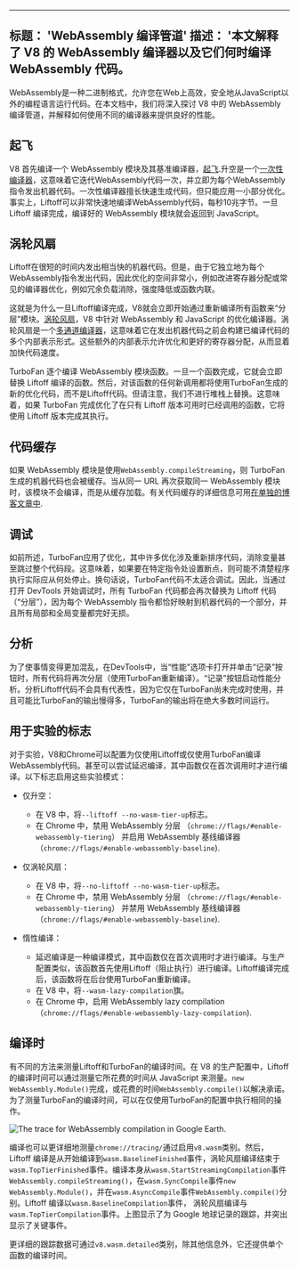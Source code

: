 ***

## 标题： 'WebAssembly 编译管道'&#xA;描述： '本文解释了 V8 的 WebAssembly 编译器以及它们何时编译 WebAssembly 代码。

WebAssembly是一种二进制格式，允许您在Web上高效，安全地从JavaScript以外的编程语言运行代码。在本文档中，我们将深入探讨 V8 中的 WebAssembly 编译管道，并解释如何使用不同的编译器来提供良好的性能。

## 起飞

V8 首先编译一个 WebAssembly 模块及其基准编译器，[起飞](/blog/liftoff).升空是一个[一次性编译器](https://en.wikipedia.org/wiki/One-pass_compiler)，这意味着它迭代WebAssembly代码一次，并立即为每个WebAssembly指令发出机器代码。一次性编译器擅长快速生成代码，但只能应用一小部分优化。事实上，Liftoff可以非常快速地编译WebAssembly代码，每秒10兆字节。一旦 Liftoff 编译完成，编译好的 WebAssembly 模块就会返回到 JavaScript。

## 涡轮风扇

Liftoff在很短的时间内发出相当快的机器代码。但是，由于它独立地为每个WebAssembly指令发出代码，因此优化的空间非常小，例如改进寄存器分配或常见的编译器优化，例如冗余负载消除，强度降低或函数内联。

这就是为什么一旦Liftoff编译完成，V8就会立即开始通过重新编译所有函数来“分层”模块。[涡轮风扇](/docs/turbofan)，V8 中针对 WebAssembly 和 JavaScript 的优化编译器。涡轮风扇是一个[多通道编译器](https://en.wikipedia.org/wiki/Multi-pass_compiler)，这意味着它在发出机器代码之前会构建已编译代码的多个内部表示形式。这些额外的内部表示允许优化和更好的寄存器分配，从而显着加快代码速度。

TurboFan 逐个编译 WebAssembly 模块函数。一旦一个函数完成，它就会立即替换 Liftoff 编译的函数。然后，对该函数的任何新调用都将使用TurboFan生成的新的优化代码，而不是Liftoff代码。但请注意，我们不进行堆栈上替换。这意味着，如果 TurboFan 完成优化了在只有 Liftoff 版本可用时已经调用的函数，它将使用 Liftoff 版本完成其执行。

## 代码缓存

如果 WebAssembly 模块是使用`WebAssembly.compileStreaming`，则 TurboFan 生成的机器代码也会被缓存。当从同一 URL 再次获取同一 WebAssembly 模块时，该模块不会编译，而是从缓存加载。有关代码缓存的详细信息可用[在单独的博客文章中](/blog/wasm-code-caching).

## 调试

如前所述，TurboFan应用了优化，其中许多优化涉及重新排序代码，消除变量甚至跳过整个代码段。这意味着，如果要在特定指令处设置断点，则可能不清楚程序执行实际应从何处停止。换句话说，TurboFan代码不太适合调试。因此，当通过打开 DevTools 开始调试时，所有 TurboFan 代码都会再次替换为 Liftoff 代码（“分层”），因为每个 WebAssembly 指令都恰好映射到机器代码的一个部分，并且所有局部和全局变量都完好无损。

## 分析

为了使事情变得更加混乱，在DevTools中，当“性能”选项卡打开并单击“记录”按钮时，所有代码将再次分层（使用TurboFan重新编译）。“记录”按钮启动性能分析。分析Liftoff代码不会具有代表性，因为它仅在TurboFan尚未完成时使用，并且可能比TurboFan的输出慢得多，TurboFan的输出将在绝大多数时间运行。

## 用于实验的标志

对于实验，V8和Chrome可以配置为仅使用Liftoff或仅使用TurboFan编译WebAssembly代码。甚至可以尝试延迟编译，其中函数仅在首次调用时才进行编译。以下标志启用这些实验模式：

*   仅升空：
    *   在 V8 中，将`--liftoff --no-wasm-tier-up`标志。
    *   在 Chrome 中，禁用 WebAssembly 分层 （`chrome://flags/#enable-webassembly-tiering`） 并启用 WebAssembly 基线编译器 （`chrome://flags/#enable-webassembly-baseline`).

*   仅涡轮风扇：
    *   在 V8 中，将`--no-liftoff --no-wasm-tier-up`标志。
    *   在 Chrome 中，禁用 WebAssembly 分层 （`chrome://flags/#enable-webassembly-tiering`） 并禁用 WebAssembly 基线编译器 （`chrome://flags/#enable-webassembly-baseline`).

*   惰性编译：
    *   延迟编译是一种编译模式，其中函数仅在首次调用时才进行编译。与生产配置类似，该函数首先使用Liftoff（阻止执行）进行编译。Liftoff编译完成后，该函数将在后台使用TurboFan重新编译。
    *   在 V8 中，将`--wasm-lazy-compilation`旗。
    *   在 Chrome 中，启用 WebAssembly lazy compilation （`chrome://flags/#enable-webassembly-lazy-compilation`).

## 编译时

有不同的方法来测量Liftoff和TurboFan的编译时间。在 V8 的生产配置中，Liftoff 的编译时间可以通过测量它所花费的时间从 JavaScript 来测量。`new WebAssembly.Module()`完成，或花费的时间`WebAssembly.compile()`以解决承诺。为了测量TurboFan的编译时间，可以在仅使用TurboFan的配置中执行相同的操作。

![The trace for WebAssembly compilation in Google Earth.](/\_img/wasm-compilation-pipeline/trace.svg)

编译也可以更详细地测量`chrome://tracing/`通过启用`v8.wasm`类别。然后，Liftoff 编译是从开始编译到`wasm.BaselineFinished`事件，涡轮风扇编译结束于`wasm.TopTierFinished`事件。编译本身从`wasm.StartStreamingCompilation`事件`WebAssembly.compileStreaming()`，在`wasm.SyncCompile`事件`new WebAssembly.Module()`，并在`wasm.AsyncCompile`事件`WebAssembly.compile()`分别。Liftoff 编译以`wasm.BaselineCompilation`事件， 涡轮风扇编译与`wasm.TopTierCompilation`事件。上图显示了为 Google 地球记录的跟踪，并突出显示了关键事件。

更详细的跟踪数据可通过`v8.wasm.detailed`类别，除其他信息外，它还提供单个函数的编译时间。
